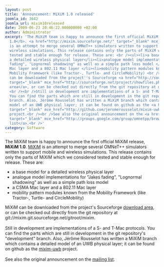 ```yaml
---
layout: post
title: 'Announcement: MiXiM 1.0 released'
joomla_id: 3642
joomla_url: mixim10released
date: 2009-06-23 20:46:22.000000000 +02:00
author: Administrator
excerpt: 'The MiXiM team is happy to announce the first official MiXiM release, <b>MiXiM
  1.0</b>. <a href="http://mixim.sourceforge.net/" target="_blank" mce_href="http://mixim.sourceforge.net/">MiXiM</a>
  is an attempt to merge several OMNeT++ simulators written to support mobile and
  wireless simulations. This release contains only the parts of MiXiM which we considered
  tested and stable enough for release. These are: <br /><ul><li>a base model for
  a detailed wireless physical layer</li><li>analogue model implementations for "Jakes
  fading", "Lognormal shadowing" as well as a simple path loss model </li><li>a CSMA
  Mac layer and a 802.11 Mac layer </li><li>mobility pattern modules known from the
  Mobility Framework (like Tractor-, Turtle- and CircleMobility) <br /> </li></ul>MiXiM
  can be downloaded from the project''s Sourceforge <a href="http://sourceforge.net/project/showfiles.php?group_id=176959&amp;package_id=203648"
  target="_blank" mce_href="http://sourceforge.net/project/showfiles.php?group_id=176959&amp;package_id=203648">download
  area</a>, or can be checked out directly from the git repository at git://mixim.git.sourceforge.net/gitroot/mixim.
  <br /><br />Still in development are implementations of a S- and T-Mac protocols.
  You can find the parts which are still in development in the git repository''s "development"
  branch. Also, Jérôme Rousselot has written a MiXiM branch which contains a detailed
  model of an UWB physical layer; it can be found on github as the <a href="http://github.com/jeromerousselot/mixim-uwb"
  target="_blank" mce_href="http://github.com/jeromerousselot/mixim-uwb">mixim-uwb</a>
  project.<br /><br />See also the original announcement on the <a href="http://groups.google.com/group/omnetpp/browse_thread/thread/b33b7a5443a7cf4e/973cab2e894ee87c?lnk=raot#973cab2e894ee87c"
  target="_blank" mce_href="http://groups.google.com/group/omnetpp/browse_thread/thread/b33b7a5443a7cf4e/973cab2e894ee87c?lnk=raot#973cab2e894ee87c">mailing
  list</a>.<br />'
category: Software
---
```

The MiXiM team is happy to announce the first official MiXiM release, <b>MiXiM 1.0</b>. <a href="http://mixim.sourceforge.net/" target="_blank" mce_href="http://mixim.sourceforge.net/">MiXiM</a> is an attempt to merge several OMNeT++ simulators written to support mobile and wireless simulations. This release contains only the parts of MiXiM which we considered tested and stable enough for release. These are: <br /><ul><li>a base model for a detailed wireless physical layer</li><li>analogue model implementations for "Jakes fading", "Lognormal shadowing" as well as a simple path loss model </li><li>a CSMA Mac layer and a 802.11 Mac layer </li><li>mobility pattern modules known from the Mobility Framework (like Tractor-, Turtle- and CircleMobility) <br /> </li></ul>MiXiM can be downloaded from the project's Sourceforge <a href="http://sourceforge.net/project/showfiles.php?group_id=176959&amp;package_id=203648" target="_blank" mce_href="http://sourceforge.net/project/showfiles.php?group_id=176959&amp;package_id=203648">download area</a>, or can be checked out directly from the git repository at git://mixim.git.sourceforge.net/gitroot/mixim. <br /><br />Still in development are implementations of a S- and T-Mac protocols. You can find the parts which are still in development in the git repository's "development" branch. Also, Jérôme Rousselot has written a MiXiM branch which contains a detailed model of an UWB physical layer; it can be found on github as the <a href="http://github.com/jeromerousselot/mixim-uwb" target="_blank" mce_href="http://github.com/jeromerousselot/mixim-uwb">mixim-uwb</a> project.<br /><br />See also the original announcement on the <a href="http://groups.google.com/group/omnetpp/browse_thread/thread/b33b7a5443a7cf4e/973cab2e894ee87c?lnk=raot#973cab2e894ee87c" target="_blank" mce_href="http://groups.google.com/group/omnetpp/browse_thread/thread/b33b7a5443a7cf4e/973cab2e894ee87c?lnk=raot#973cab2e894ee87c">mailing list</a>.<br />
